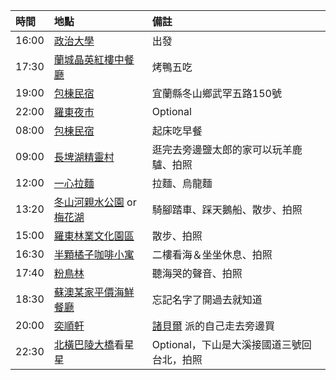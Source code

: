| 時間  | 地點 | 備註 |
| :--- | :--- | :--- |
| 16:00 | [政治大學](https://maps.app.goo.gl/onzbGEoJSUbJA7Ts6) | 出發 |
| 17:30 | [蘭城晶英紅樓中餐廳](https://maps.app.goo.gl/9dSjgx8xNYkmzxfa9) | 烤鴨五吃 |
| 19:00 | [包棟民宿](https://maps.app.goo.gl/3NQ7ap26UChu9GwL7) | 宜蘭縣冬山鄉武罕五路150號 |
| 22:00 | [羅東夜市](https://maps.app.goo.gl/Ea5g6dbJLwTizz5V6) | Optional |
| 08:00 | [包棟民宿](https://maps.app.goo.gl/3NQ7ap26UChu9GwL7) | 起床吃早餐 |
| 09:00 | [長埤湖精靈村](https://maps.app.goo.gl/guxEvZvrf15sStvu8) | 逛完去旁邊鹽太郎的家可以玩羊鹿驢、拍照 |
| 12:00 | [一心拉麵](https://maps.app.goo.gl/iT48ePDVGHLGX3wZ9) | 拉麵、烏龍麵 |
| 13:20 | [冬山河親水公園](https://maps.app.goo.gl/Te7UWdZKMRD2Xtj88) or [梅花湖](https://maps.app.goo.gl/VR11vGb1aNd9eDDB7) | 騎腳踏車、踩天鵝船、散步、拍照 |
| 15:00 | [羅東林業文化園區](https://maps.app.goo.gl/27AqBQuoYhMfr7nT9) | 散步、拍照 |
| 16:30 | [半顆橘子咖啡小寓](https://maps.app.goo.gl/MqweqMi7MZDHwecHA) | 二樓看海＆坐坐休息、拍照 |
| 17:40 | [粉鳥林](https://maps.app.goo.gl/WEEewVuEWkKtzpdXA) | 聽海哭的聲音、拍照 |
| 18:30 | [蘇澳某家平價海鮮餐廳](https://maps.app.goo.gl/PywGp7Rqq8mkLAbc7) | 忘記名字了開過去就知道 |
| 20:00 | [奕順軒](https://maps.app.goo.gl/dz5xrCEC5PCyZkHJA) | [諸貝爾](https://maps.app.goo.gl/X6fvpceW2p1dty4W6) 派的自己走去旁邊買 |
| 22:30 | [北橫巴陵大橋](https://maps.app.goo.gl/Yg1dua6oDPMPbd7NA)看星星 | Optional，下山是大溪接國道三號回台北，拍照 |


